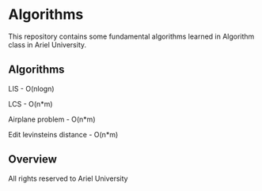 # Algorithms
This repository contains some fundamental algorithms learned in Algorithm class in Ariel University.

## Algorithms

LIS - O(nlogn)

LCS - O(n*m)

Airplane problem - O(n*m)

Edit levinsteins distance - O(n*m)

## Overview

All rights reserved to Ariel University
